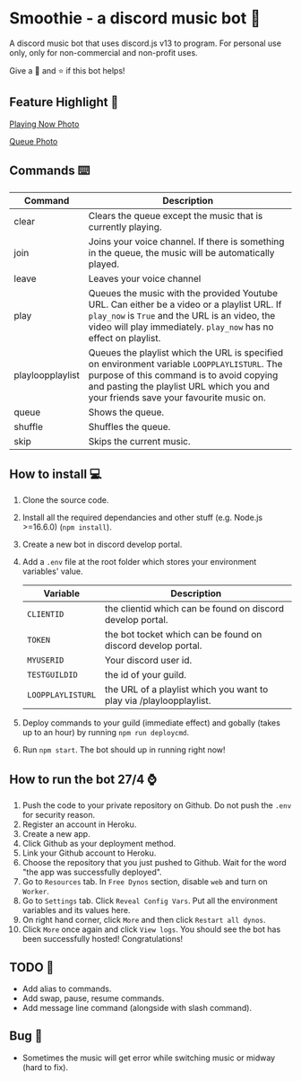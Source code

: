 # Smoothie - a discord music bot :musical_note:

A discord music bot that uses discord.js v13 to program. For personal use only, only for non-commercial and non-profit uses.

Give a :heartbeat: and :star: if this bot helps!

## Feature Highlight :rotating_light:

[Playing Now Photo](screenshot/playing_now.png)

[Queue Photo](screenshot/queue.png)

## Commands :keyboard:

| Command          | Description                                                                                                                                                                                                                     |
| ---------------- | ------------------------------------------------------------------------------------------------------------------------------------------------------------------------------------------------------------------------------- |
| clear            | Clears the queue except the music that is currently playing.                                                                                                                                                                    |
| join             | Joins your voice channel. If there is something in the queue, the music will be automatically played.                                                                                                                           |
| leave            | Leaves your voice channel                                                                                                                                                                                                       |
| play             | Queues the music with the provided Youtube URL. Can either be a video or a playlist URL. If `play_now` is `True` and the URL is an video, the video will play immediately. `play_now` has no effect on playlist.                |
| playloopplaylist | Queues the playlist which the URL is specified on environment variable `LOOPPLAYLISTURL`. The purpose of this command is to avoid copying and pasting the playlist URL which you and your friends save your favourite music on. |
| queue            | Shows the queue.                                                                                                                                                                                                                |
| shuffle          | Shuffles the queue.                                                                                                                                                                                                             |
| skip             | Skips the current music.                                                                                                                                                                                                        |

## How to install :computer:

1. Clone the source code.
2. Install all the required dependancies and other stuff (e.g. Node.js >=16.6.0) (`npm install`).
3. Create a new bot in discord develop portal.
4. Add a `.env` file at the root folder which stores your environment variables' value.

   | Variable          | Description                                                         |
   | ----------------- | ------------------------------------------------------------------- |
   | `CLIENTID`        | the clientid which can be found on discord develop portal.          |
   | `TOKEN`           | the bot tocket which can be found on discord develop portal.        |
   | `MYUSERID`        | Your discord user id.                                               |
   | `TESTGUILDID`     | the id of your guild.                                               |
   | `LOOPPLAYLISTURL` | the URL of a playlist which you want to play via /playloopplaylist. |

5. Deploy commands to your guild (immediate effect) and gobally (takes up to an hour) by running `npm run deploycmd`.
6. Run `npm start`. The bot should up in running right now!

## How to run the bot 27/4 :watch:

1. Push the code to your private repository on Github. Do not push the `.env` for security reason.
2. Register an account in Heroku.
3. Create a new app.
4. Click Github as your deployment method.
5. Link your Github account to Heroku.
6. Choose the repository that you just pushed to Github. Wait for the word "the app was successfully deployed".
7. Go to `Resources` tab. In `Free Dynos` section, disable `web` and turn on `Worker`.
8. Go to `Settings` tab. Click `Reveal Config Vars`. Put all the environment variables and its values here.
9. On right hand corner, click `More` and then click `Restart all dynos`.
10. Click `More` once again and click `View logs`. You should see the bot has been successfully hosted! Congratulations!

## TODO :scroll:

- Add alias to commands.
- Add swap, pause, resume commands.
- Add message line command (alongside with slash command).

## Bug :lady_beetle:

- Sometimes the music will get error while switching music or midway (hard to fix).
